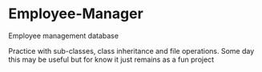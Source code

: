 # Employee-Manager
Employee management database

Practice with sub-classes, class inheritance and file operations. Some day this may be useful but for know it just remains as a fun project
